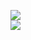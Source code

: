 [![](https://img.shields.io/badge/Made%20With-Github%20Spray-lightgrey.svg?style=for-the-badge&logo=github)](https://github.com/Annihil/github-spray#19774)  
[![](https://i.imgur.com/2DrTn0Z.gif)](https://github.com/Annihil/github-spray)